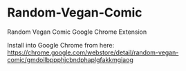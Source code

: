 # Random-Vegan-Comic
Random Vegan Comic Google Chrome Extension

Install into Google Chrome from here: https://chrome.google.com/webstore/detail/random-vegan-comic/gmdoilbppphjcbndphaplgfakkmgiaog
